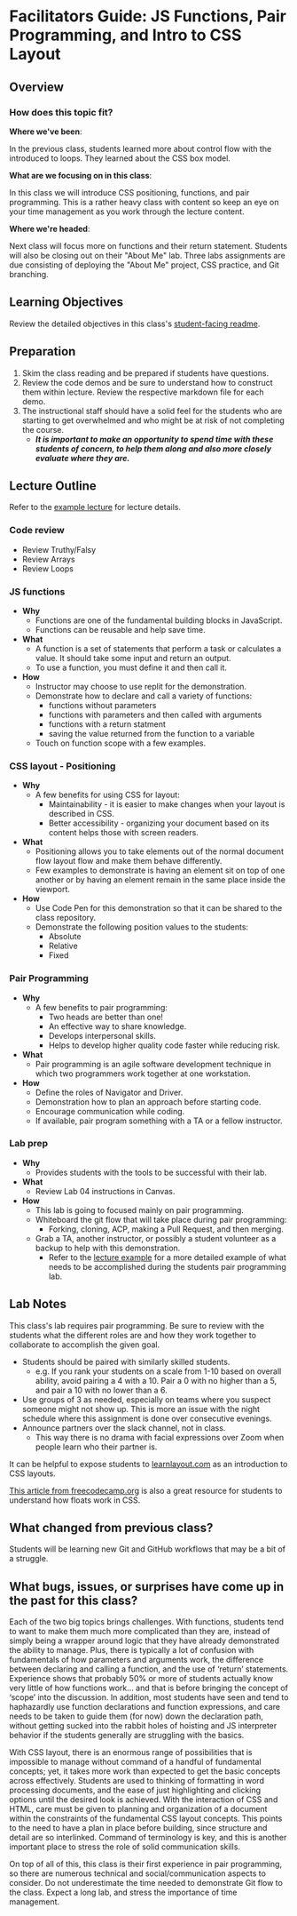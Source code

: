 # Facilitators Guide: JS Functions, Pair Programming, and Intro to CSS Layout

## Overview

### How does this topic fit?

**Where we've been**:

In the previous class, students learned more about control flow with the introduced to loops. They learned about the CSS box model.

**What are we focusing on in this class**:

In this class we will introduce CSS positioning, functions, and pair programming. This is a rather heavy class with content so keep an eye on your time management as you work through the lecture content.

**Where we're headed**:

Next class will focus more on functions and their return statement. Students will also be closing out on their "About Me" lab.  Three labs assignments are due consisting of deploying the "About Me" project, CSS practice, and Git branching.

## Learning Objectives

Review the detailed objectives in this class's [student-facing readme](../README.md).

## Preparation

1. Skim the class reading and be prepared if students have questions.
1. Review the code demos and be sure to understand how to construct them within lecture. Review the respective markdown file for each demo.
1. The instructional staff should have a solid feel for the students who are starting to get overwhelmed and who might be at risk of not completing the course. 
   - ***It is important to make an opportunity to spend time with these students of concern, to help them along and also more closely evaluate where they are.***

## Lecture Outline
<!-- NOTE TO INSTRUCTOR: If you make any changes to the lecture, make matching changes into LECTURE.md -->

Refer to the [example lecture](LECTURE.md) for lecture details.

### Code review

- Review Truthy/Falsy
- Review Arrays
- Review Loops

### JS functions

- **Why**
  - Functions are one of the fundamental building blocks in JavaScript.
  - Functions can be reusable and help save time.
- **What**
  - A function is a set of statements that perform a task or calculates a value. It should take some input and return an output.
  - To use a function, you must define it and then call it.
- **How**
  - Instructor may choose to use replit for the demonstration.
  - Demonstrate how to declare and call a variety of functions:
    - functions without parameters
    - functions with parameters and then called with arguments
    - functions with a return statment
    - saving the value returned from the function to a variable
  - Touch on function scope with a few examples.

### CSS layout - Positioning

- **Why**
  - A few benefits for using CSS for layout:
    - Maintainability - it is easier to make changes when your layout is described in CSS.
    - Better accessibility - organizing your document based on its content helps those with screen readers.
- **What**
  - Positioning allows you to take elements out of the normal document flow layout flow and make them behave differently.
  - Few examples to demonstrate is having an element sit on top of one another or by having an element remain in the same place inside the viewport.
- **How**
  - Use Code Pen for this demonstration so that it can be shared to the class repository.
  - Demonstrate the following position values to the students:
    - Absolute
    - Relative
    - Fixed

### Pair Programming

- **Why**
  - A few benefits to pair programming:
    - Two heads are better than one!
    - An effective way to share knowledge.
    - Develops interpersonal skills.
    - Helps to develop higher quality code faster while reducing risk.
- **What**
  - Pair programming is an agile software development technique in which two programmers work together at one workstation.
- **How**
  - Define the roles of Navigator and Driver.
  - Demonstration how to plan an approach before starting code.
  - Encourage communication while coding.
  - If available, pair program something with a TA or a fellow instructor.

### Lab prep

- **Why**
  - Provides students with the tools to be successful with their lab.
- **What**
  - Review Lab 04 instructions in Canvas.
- **How**
  - This lab is going to focused mainly on pair programming.
  - Whiteboard the git flow that will take place during pair programming:
    - Forking, cloning, ACP, making a Pull Request, and then merging.
  - Grab a TA, another instructor, or possibly a student volunteer as a backup to help with this demonstration.
    - Refer to the [lecture example](LECTURE-EXAMPLE.md) for a more detailed example of what needs to be accomplished during the students pair programming lab.

## Lab Notes

This class's lab requires pair programming. Be sure to review with the students what the different roles are and how they work together to collaborate to accomplish the given goal.

- Students should be paired with similarly skilled students. 
  - e.g. If you rank your students on a scale from 1-10 based on overall ability, avoid pairing a 4 with a 10. Pair a 0 with no higher than a 5, and pair a 10 with no lower than a 6.
- Use groups of 3 as needed, especially on teams where you suspect someone might not show up. This is more an issue with the night schedule where this assignment is done over consecutive evenings.
- Announce partners over the slack channel, not in class. 
  - This way there is no drama with facial expressions over Zoom when people learn who their partner is.

It can be helpful to expose students to [learnlayout.com](http://learnlayout.com) as an introduction to CSS layouts.

[This article from freecodecamp.org](https://medium.freecodecamp.org/css-floats-explained-by-riding-an-escalator-57fa55232333) is also a great resource for students to understand how floats work in CSS.

## What changed from previous class?

Students will be learning new Git and GitHub workflows that may be a bit of a struggle.

## What bugs, issues, or surprises have come up in the past for this class?

Each of the two big topics brings challenges. With functions, students tend to want to make them much more complicated than they are, instead of simply being a wrapper around logic that they have already demonstrated the ability to manage. Plus, there is typically a lot of confusion with fundamentals of how parameters and arguments work, the difference between declaring and calling a function, and the use of ‘return’ statements. Experience shows that probably 50% or more of students actually know very little of how functions work… and that is before bringing the concept of ‘scope’ into the discussion. In addition, most students have seen and tend to haphazardly use function declarations and function expressions, and care needs to be taken to guide them (for now) down the declaration path, without getting sucked into the rabbit holes of hoisting and JS interpreter behavior if the students generally are struggling with the basics.

With CSS layout, there is an enormous range of possibilities that is impossible to manage without command of a handful of fundamental concepts; yet, it takes more work than expected to get the basic concepts across effectively. Students are used to thinking of formatting in word processing documents, and the ease of just highlighting and clicking options until the desired look is achieved. With the interaction of CSS and HTML, care must be given to planning and organization of a document within the constraints of the fundamental CSS layout concepts. This points to the need to have a plan in place before building, since structure and detail are so interlinked. Command of terminology is key, and this is another important place to stress the role of solid communication skills.

On top of all of this, this class is their first experience in pair programming, so there are numerous technical and social/communication aspects to consider. Do not underestimate the time needed to demonstrate Git flow to the class. Expect a long lab, and stress the importance of time management.
